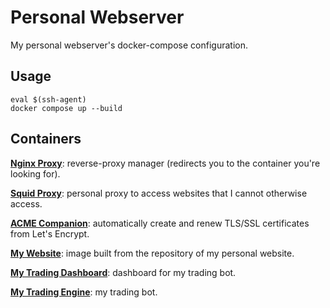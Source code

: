 # Personal Webserver
My personal webserver's docker-compose configuration.

## Usage

```console
eval $(ssh-agent)
docker compose up --build
```

## Containers

**[Nginx Proxy](https://github.com/nginx-proxy/nginx-proxy)**: reverse-proxy manager (redirects you to the container you're looking for).

**[Squid Proxy](https://github.com/squid-cache/squid)**: personal proxy to access websites that I cannot otherwise access.

**[ACME Companion](https://github.com/nginx-proxy/acme-companion)**: automatically create and renew TLS/SSL certificates from Let's Encrypt.

**[My Website](https://github.com/joshuapjacob/joshuapjacob.com)**: image built from the repository of my personal website.

**[My Trading Dashboard](https://github.com/joshuapjacob/trading-dashboard)**: dashboard for my trading bot.

**[My Trading Engine](https://github.com/joshuapjacob/trading-engine)**: my trading bot.
